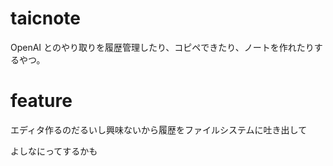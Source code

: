 # taicnote

OpenAI とのやり取りを履歴管理したり、コピペできたり、ノートを作れたりするやつ。

# feature

エディタ作るのだるいし興味ないから履歴をファイルシステムに吐き出して

よしなにってするかも
